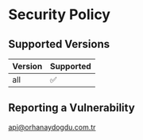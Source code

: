 # Security Policy

## Supported Versions


| Version | Supported          |
| ------- | ------------------ |
|  all    | :white_check_mark: |

## Reporting a Vulnerability

api@orhanaydogdu.com.tr
